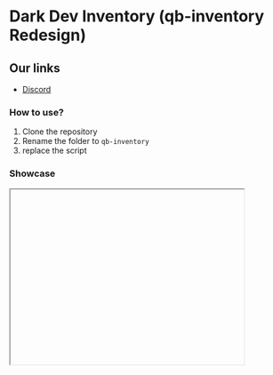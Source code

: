 # Dark Dev Inventory (qb-inventory Redesign)

## Our links
- [Discord](https://discord.gg/QK9bFRzEvp)

### How to use?

1. Clone the repository
2. Rename the folder to `qb-inventory`
3. replace the script


### Showcase
<iframe width="420" height="315"
https://youtu.be/pwCmCkUnWZo
</iframe>

